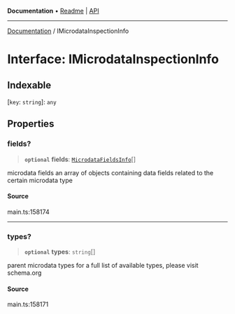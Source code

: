**Documentation** • [Readme](../README.md) \| [API](../globals.md)

***

[Documentation](../README.md) / IMicrodataInspectionInfo

# Interface: IMicrodataInspectionInfo

## Indexable

 \[`key`: `string`\]: `any`

## Properties

### fields?

> **`optional`** **fields**: [`MicrodataFieldsInfo`](../classes/MicrodataFieldsInfo.md)[]

microdata fields
an array of objects containing data fields related to the certain microdata type

#### Source

main.ts:158174

***

### types?

> **`optional`** **types**: `string`[]

parent microdata types
for a full list of available types, please visit schema.org

#### Source

main.ts:158171
